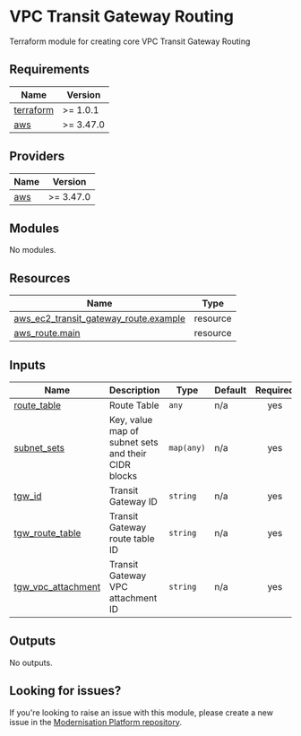 # VPC Transit Gateway Routing

Terraform module for creating core VPC Transit Gateway Routing

<!--- BEGIN_TF_DOCS --->
## Requirements

| Name | Version |
|------|---------|
| <a name="requirement_terraform"></a> [terraform](#requirement\_terraform) | >= 1.0.1 |
| <a name="requirement_aws"></a> [aws](#requirement\_aws) | >= 3.47.0 |

## Providers

| Name | Version |
|------|---------|
| <a name="provider_aws"></a> [aws](#provider\_aws) | >= 3.47.0 |

## Modules

No modules.

## Resources

| Name | Type |
|------|------|
| [aws_ec2_transit_gateway_route.example](https://registry.terraform.io/providers/hashicorp/aws/latest/docs/resources/ec2_transit_gateway_route) | resource |
| [aws_route.main](https://registry.terraform.io/providers/hashicorp/aws/latest/docs/resources/route) | resource |

## Inputs

| Name | Description | Type | Default | Required |
|------|-------------|------|---------|:--------:|
| <a name="input_route_table"></a> [route\_table](#input\_route\_table) | Route Table | `any` | n/a | yes |
| <a name="input_subnet_sets"></a> [subnet\_sets](#input\_subnet\_sets) | Key, value map of subnet sets and their CIDR blocks | `map(any)` | n/a | yes |
| <a name="input_tgw_id"></a> [tgw\_id](#input\_tgw\_id) | Transit Gateway ID | `string` | n/a | yes |
| <a name="input_tgw_route_table"></a> [tgw\_route\_table](#input\_tgw\_route\_table) | Transit Gateway route table ID | `string` | n/a | yes |
| <a name="input_tgw_vpc_attachment"></a> [tgw\_vpc\_attachment](#input\_tgw\_vpc\_attachment) | Transit Gateway VPC attachment ID | `string` | n/a | yes |

## Outputs

No outputs.

<!--- END_TF_DOCS --->

## Looking for issues?
If you're looking to raise an issue with this module, please create a new issue in the [Modernisation Platform repository](https://github.com/ministryofjustice/modernisation-platform/issues).

